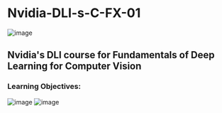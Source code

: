 # Nvidia-DLI-s-C-FX-01
![image](https://user-images.githubusercontent.com/12884292/42420933-ee53e8aa-82ea-11e8-92f1-f9d3232aeda0.png)
## Nvidia's DLI course for Fundamentals of Deep Learning for Computer Vision
### Learning Objectives:
![image]("./Accomplishment.png")
![image]("./certifcation.png")

